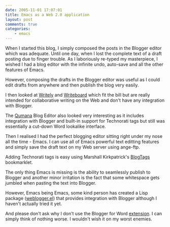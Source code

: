 ```yaml
---
date: 2005-11-01 17:07:01
title: Emacs as a Web 2.0 application
layout: post
comments: true
categories:
    - emacs
---
```

When I started this blog, I simply composed the posts in the Blogger
editor which was adequate. Until one day, when I lost the complete text
of a draft posting due to finger trouble. As I laboriously re-typed my
masterpiece, I wished I had a blog editor with the infinite undo,
auto-save and all the other features of Emacs.

However, composing the drafts in the Blogger editor was useful as I
could edit drafts from anywhere and then publish the blog very easily.

I then looked at [Writely](http://www.writely.com/) and
[Writeboard](http://www.writeboard.com/) which fit the bill but are
really intended for collaborative writing on the Web and don't have any
integration with Blogger.

The [Qumana](http://www.qumana.com/) Blog Editor also looked very
interesting as it includes integration with Blogger and built-in support
for Technorati tags but still was essentially a cut-down Word lookalike
interface.

Then I realised I had the perfect blogging editor sitting right under my
nose all the time - Emacs. I can use all of Emacs powerful text editting
features and simply save the draft text on my Web server using ange-ftp.

Adding Technorati tags is easy using Marshall Kirkpatrick's
[BlogTags](http://marshallk.com/technorati-tag-troubleshooting)
bookmarklet.

The only thing Emacs is missing is the ability to seamlessly publish to
Blogger and another minor irritation is the fact that some whitespace
gets jumbled when pasting the text into Blogger.

However, Emacs being Emacs, some kind person has created a Lisp package
([weblogger.el](http://elisp.info/)) that provides integration with
Blogger although I haven't actually tried it yet.

And please don't ask why I don't use the Blogger for Word
[extension](http://buzz.blogger.com/bloggerforword.html). I can simply
think of nothing worse. I wouldn't wish it on my worst enemies.
